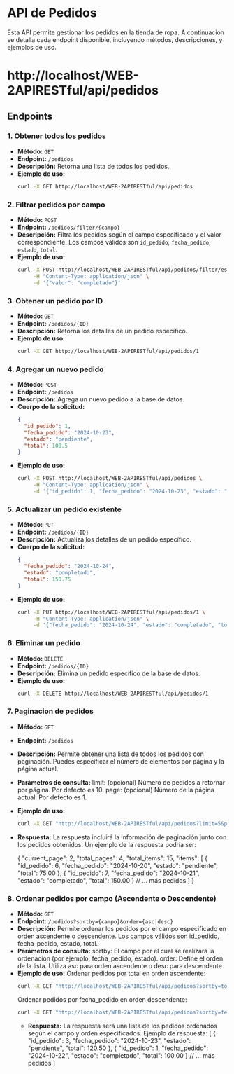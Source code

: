 # API de Pedidos

Esta API permite gestionar los pedidos en la tienda de ropa. A continuación se detalla cada endpoint disponible, incluyendo métodos, descripciones, y ejemplos de uso.

# http://localhost/WEB-2APIRESTful/api/pedidos

## Endpoints

### 1. Obtener todos los pedidos

- **Método:** `GET`
- **Endpoint:** `/pedidos`
- **Descripción:** Retorna una lista de todos los pedidos.
- **Ejemplo de uso:**
  ```bash
  curl -X GET http://localhost/WEB-2APIRESTful/api/pedidos
  ```

### 2. Filtrar pedidos por campo

- **Método:** `POST`
- **Endpoint:** `/pedidos/filter/{campo}`
- **Descripción:** Filtra los pedidos según el campo especificado y el valor correspondiente. Los campos válidos son `id_pedido`, `fecha_pedido`, `estado`, `total`.
- **Ejemplo de uso:**
  ```bash
  curl -X POST http://localhost/WEB-2APIRESTful/api/pedidos/filter/estado \
       -H "Content-Type: application/json" \
       -d '{"valor": "completado"}'
  ```

### 3. Obtener un pedido por ID

- **Método:** `GET`
- **Endpoint:** `/pedidos/{ID}`
- **Descripción:** Retorna los detalles de un pedido específico.
- **Ejemplo de uso:**
  ```bash
  curl -X GET http://localhost/WEB-2APIRESTful/api/pedidos/1
  ```

### 4. Agregar un nuevo pedido

- **Método:** `POST`
- **Endpoint:** `/pedidos`
- **Descripción:** Agrega un nuevo pedido a la base de datos.
- **Cuerpo de la solicitud:**
  ```json
  {
    "id_pedido": 1,
    "fecha_pedido": "2024-10-23",
    "estado": "pendiente",
    "total": 100.5
  }
  ```
- **Ejemplo de uso:**
  ```bash
  curl -X POST http://localhost/WEB-2APIRESTful/api/pedidos \
       -H "Content-Type: application/json" \
       -d '{"id_pedido": 1, "fecha_pedido": "2024-10-23", "estado": "pendiente", "total": 100.50}'
  ```

### 5. Actualizar un pedido existente

- **Método:** `PUT`
- **Endpoint:** `/pedidos/{ID}`
- **Descripción:** Actualiza los detalles de un pedido específico.
- **Cuerpo de la solicitud:**
  ```json
  {
    "fecha_pedido": "2024-10-24",
    "estado": "completado",
    "total": 150.75
  }
  ```
- **Ejemplo de uso:**
  ```bash
  curl -X PUT http://localhost/WEB-2APIRESTful/api/pedidos/1 \
       -H "Content-Type: application/json" \
       -d '{"fecha_pedido": "2024-10-24", "estado": "completado", "total": 150.75}'
  ```

### 6. Eliminar un pedido

- **Método:** `DELETE`
- **Endpoint:** `/pedidos/{ID}`
- **Descripción:** Elimina un pedido específico de la base de datos.
- **Ejemplo de uso:**
  ```bash
  curl -X DELETE http://localhost/WEB-2APIRESTful/api/pedidos/1
  ```

### 7. Paginacion de pedidos

- **Método:** `GET`
- **Endpoint:** `/pedidos`
- **Descripción:** Permite obtener una lista de todos los pedidos con paginación. Puedes especificar el número de elementos por página y la página actual.
- **Parámetros de consulta:**
  limit: (opcional) Número de pedidos a retornar por página. Por defecto es 10.
  page: (opcional) Número de la página actual. Por defecto es 1.
- **Ejemplo de uso:**
  ```bash
  curl -X GET "http://localhost/WEB-2APIRESTful/api/pedidos?limit=5&page=2"
  ```
- **Respuesta:**
  La respuesta incluirá la información de paginación junto con los pedidos obtenidos. Un ejemplo de la respuesta podría ser:

  {
  "current_page": 2,
  "total_pages": 4,
  "total_items": 15,
  "items": [
  {
  "id_pedido": 6,
  "fecha_pedido": "2024-10-20",
  "estado": "pendiente",
  "total": 75.00
  },
  {
  "id_pedido": 7,
  "fecha_pedido": "2024-10-21",
  "estado": "completado",
  "total": 150.00
  }
  // ... más pedidos
  ]
  }

### 8. Ordenar pedidos por campo (Ascendente o Descendente)

- **Método:** `GET`
- **Endpoint:** `/pedidos?sortby={campo}&order={asc|desc}`
- **Descripción:** Permite ordenar los pedidos por el campo especificado en orden ascendente o descendente. Los campos válidos son id_pedido, fecha_pedido, estado, total.
- **Parámetros de consulta:**
  sortby: El campo por el cual se realizará la ordenación (por ejemplo, fecha_pedido, estado).
  order: Define el orden de la lista. Utiliza asc para orden ascendente o desc para descendente.
- **Ejemplo de uso:**
  Ordenar pedidos por total en orden ascendente:
  ```bash
  curl -X GET "http://localhost/WEB-2APIRESTful/api/pedidos?sortby=total&order=asc"
  ```
  Ordenar pedidos por fecha_pedido en orden descendente:
  ```bash
  curl -X GET "http://localhost/WEB-2APIRESTful/api/pedidos?sortby=fecha_pedido&order=desc"
  ```
  - **Respuesta:**
    La respuesta será una lista de los pedidos ordenados según el campo y orden especificados. Ejemplo de respuesta:
    [
    {
    "id_pedido": 3,
    "fecha_pedido": "2024-10-23",
    "estado": "pendiente",
    "total": 120.50
    },
    {
    "id_pedido": 1,
    "fecha_pedido": "2024-10-22",
    "estado": "completado",
    "total": 100.00
    }
    // ... más pedidos
    ]

